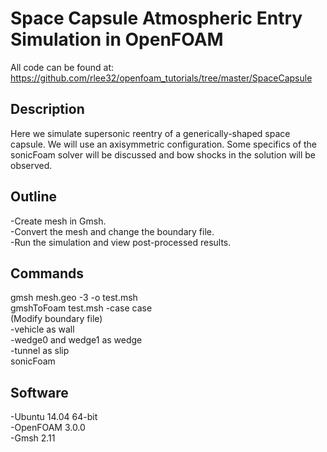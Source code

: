 # Space Capsule Atmospheric Entry Simulation in OpenFOAM  

All code can be found at:  
https://github.com/rlee32/openfoam_tutorials/tree/master/SpaceCapsule  

## Description  
Here we simulate supersonic reentry of a generically-shaped space capsule. 
We will use an axisymmetric configuration. Some specifics of the sonicFoam 
solver will be discussed and bow shocks in the solution will be observed.  

## Outline  
-Create mesh in Gmsh.  
-Convert the mesh and change the boundary file.  
-Run the simulation and view post-processed results.  

## Commands
gmsh mesh.geo -3 -o test.msh  
gmshToFoam test.msh -case case  
(Modify boundary file)   
  -vehicle as wall  
  -wedge0 and wedge1 as wedge  
  -tunnel as slip  
sonicFoam  

## Software
-Ubuntu 14.04 64-bit  
-OpenFOAM 3.0.0  
-Gmsh 2.11  